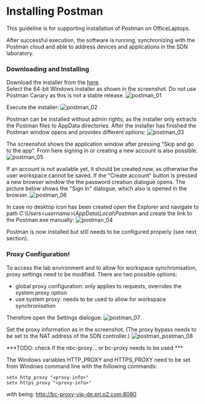 # Installing Postman

This guideline is for supporting installation of Postman on OfficeLaptops.

After successful execution, the software is running, synchronizing with the Postman cloud and able to address devices and applications in the SDN laboratory.

### Downloading and Installing
Download the installer from the [here](https://www.postman.com/downloads/).  
Select the 64-bit Windows installer as shown in the screenshot. Do not use Postman Canary as this is not a stable release.
![postman_01](https://user-images.githubusercontent.com/57349523/151823079-4cf72a55-bf00-4740-a5d2-708bf25ed1d1.jpg)

Execute the installer:
![postman_02](https://user-images.githubusercontent.com/57349523/151823083-4b6daacc-5e45-4f83-b048-92ed85878217.jpg)

Postman can be installed without admin rights, as the installer only extracts the Postman files to AppData directories.
After the installer has finished the Postman window opens and provides different options:
![postman_03](https://user-images.githubusercontent.com/57349523/151823085-76e4feac-0596-4365-a563-2cf79b897102.jpg)

The screenshot shows the application window after pressing "Skip and go to the app". From here signing in or creating a new account is also possible. 
![postman_05](https://user-images.githubusercontent.com/57349523/151825241-f1f0eca1-6330-4906-8b6c-554ebeb68674.jpg)

If an account is not available yet, it should be created now, as otherwise the user workspace cannot be saved. If the "Create account" button is pressed a new browser window the the password creation dialogue opens. The picture below shows the "Sign In" dialogue, which also is opened in the browser.
![postman_06](https://user-images.githubusercontent.com/57349523/151823096-0c03503f-4173-4cb3-8df4-a72d83262bf8.jpg)

In case no desktop icon has been created open the Explorer and navigate to path *C:\Users\<username>\AppData\Local\Postman* and create the link to the Postman.exe manually:
![postman_04](https://user-images.githubusercontent.com/57349523/151823087-950a32bc-8bef-4a95-aa7e-871bb22c22f0.jpg)  

Postman is now installed but still needs to be configured properly (see next section).

### Proxy Configuration!

To access the lab environment and to allow for workspace synchronisation, proxy settings need to be modified. There are two possible options:
* global proxy configuration: only applies to requests, overrides the system proxy option
* use system proxy: needs to be used to allow for workspace synchronisation

Therefore open the Settings dialogue:
![postman_07](https://user-images.githubusercontent.com/57349523/151823113-01e61367-96b7-4b5f-aa09-472eb5beb881.jpg)  

Set the proxy information as in the screenshot. (The proxy bypass needs to be set to the NAT address of the SDN controller.)
![postman_postman_08](https://user-images.githubusercontent.com/57349523/151823111-b569eb04-8a36-4206-8c5f-aad3ead828cd.jpg)

***TODO: check if the nbc-proxy... or bc-proxy needs to be used ***

The Windows variables HTTP_PROXY and HTTPS_PROXY need to be set from Windows command line with the following commands:
```
setx http_proxy "<proxy-info>"
setx https_proxy "<proxy-info>"
````

with <proxy-info> being: http://bc-proxy-vip-de.pri.o2.com:8080 
